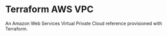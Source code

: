 # Terraform AWS VPC

An Amazon Web Services Virtual Private Cloud reference provisioned with Terraform.

